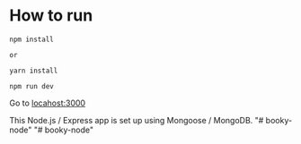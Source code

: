 # How to run

```
npm install

or

yarn install
```

```
npm run dev
```

Go to [locahost:3000](http://localhost:3000)

This Node.js / Express app is set up using Mongoose / MongoDB.
"# booky-node" 
"# booky-node" 
